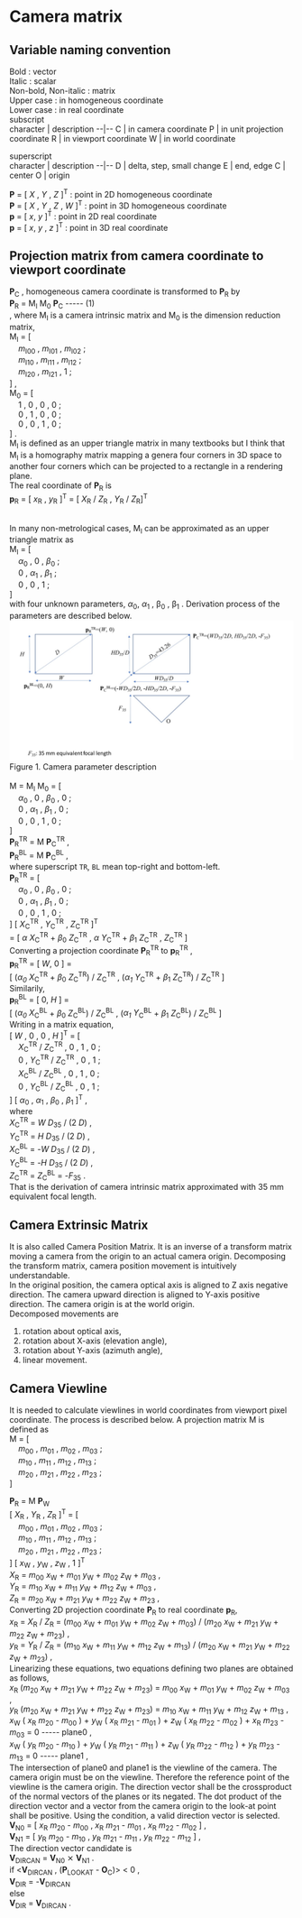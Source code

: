 # Camera matrix
## Variable naming convention
Bold : vector  
Italic : scalar  
Non-bold, Non-italic : matrix  
Upper case : in homogeneous coordinate  
Lower case : in real coordinate  
subscript  
character | description
--|--
C | in camera coordinate
P | in unit projection coordinate
R | in viewport coordinate
W | in world coordinate
<br>

superscript  
character | description
--|--
D | delta, step, small change
E | end, edge
C | center
O | origin
<br>

__P__ = [ _X_ , _Y_ , _Z_ ]<sup>T</sup> : point in 2D homogeneous coordinate  
__P__ = [ _X_ , _Y_ , _Z_ , _W_ ]<sup>T</sup> : point in 3D homogeneous coordinate  
__p__ = [ _x_, _y_ ]<sup>T</sup> : point in 2D real coordinate  
__p__ = [ _x_, _y_ , _z_ ]<sup>T</sup> : point in 3D real coordinate

## Projection matrix from camera coordinate to viewport coordinate
__P__<sub>C</sub> , homogeneous camera coordinate is transformed to __P__<sub>R</sub> by  
__P__<sub>R</sub> = M<sub>I</sub> M<sub>0</sub>  __P__<sub>C</sub> ----- (1)  
, where M<sub>I</sub> is a camera intrinsic matrix and M<sub>0</sub> is the dimension reduction matrix,  
M<sub>I</sub> = [  
&nbsp; &nbsp; _m_<sub>I00</sub> , _m_<sub>I01</sub> , _m_<sub>I02</sub> ;  
&nbsp; &nbsp; _m_<sub>I10</sub> , _m_<sub>I11</sub> , _m_<sub>I12</sub> ;  
&nbsp; &nbsp; _m_<sub>I20</sub> , _m_<sub>I21</sub> , 1 ;  
] ,  
M<sub>0</sub> = [  
&nbsp; &nbsp; 1 , 0 , 0 , 0 ;  
&nbsp; &nbsp; 0 , 1 , 0 , 0 ;  
&nbsp; &nbsp; 0 , 0 , 1 , 0 ;  
] .  
M<sub>I</sub> is defined as an upper triangle matrix in many textbooks but I think that
M<sub>I</sub> is a homography matrix mapping a genera four corners in 3D space to another four corners
which can be projected to a rectangle in a rendering plane.  
The real coordinate of __P__<sub>R</sub> is  
__p__<sub>R</sub> = [ _x_<sub>R</sub> , _y_<sub>R</sub> ]<sup>T</sup> = 
[ _X_<sub>R</sub> / _Z_<sub>R</sub> , _Y_<sub>R</sub> / _Z_<sub>R</sub>]<sup>T</sup>  
<br>
<!--
  relationship among viewport parameters and the canonical projection plane coords
-->
In many non-metrological cases, M<sub>I</sub> can be approximated as an upper triangle matrix as  
M<sub>I</sub> = [  
&nbsp; &nbsp; _&alpha;_<sub>0</sub> , 0 , _&beta;_<sub>0</sub> ;  
&nbsp; &nbsp; 0 , _&alpha;_<sub>1</sub> , _&beta;_<sub>1</sub> ;  
&nbsp; &nbsp; 0 , 0 , 1 ;  
]  
with four unknown parameters, _&alpha;_<sub>0</sub>, _&alpha;_<sub>1</sub> , &beta;<sub>0</sub> , &beta;<sub>1</sub> .
Derivation process of the parameters are described below.  
![Fig1](Images/Fig1.jpg)  
Figure 1. Camera parameter description<br>  
M = M<sub>I</sub> M<sub>0</sub> = [  
&nbsp; &nbsp; _&alpha;_<sub>0</sub> , 0 , _&beta;_<sub>0</sub> , 0 ;  
&nbsp; &nbsp; 0 , _&alpha;_<sub>1</sub> , _&beta;_<sub>1</sub> , 0 ;  
&nbsp; &nbsp; 0 , 0 , 1 , 0 ;  
]  
__P__<sub>R</sub><sup>TR</sup> = M __P__<sub>C</sub><sup>TR</sup> ,  
__P__<sub>R</sub><sup>BL</sup> = M __P__<sub>C</sub><sup>BL</sup> ,  
where superscript `TR`, `BL` mean top-right and bottom-left.  
__P__<sub>R</sub><sup>TR</sup> = [  
&nbsp; &nbsp; _&alpha;_<sub>0</sub> , 0 , _&beta;_<sub>0</sub> , 0 ;  
&nbsp; &nbsp; 0 , _&alpha;_<sub>1</sub> , _&beta;_<sub>1</sub> , 0 ;  
&nbsp; &nbsp; 0 , 0 , 1 , 0 ;  
] [ _X_<sub>C</sub><sup>TR</sup> , _Y_<sub>C</sub><sup>TR</sup> , _Z_<sub>C</sub><sup>TR</sup> ]<sup>T</sup>  
= [ _&alpha; X_<sub>C</sub><sup>TR</sup> + _&beta;_<sub>0</sub> _Z_<sub>C</sub><sup>TR</sup> ,
_&alpha; Y_<sub>C</sub><sup>TR</sup> + _&beta;_<sub>1</sub> _Z_<sub>C</sub><sup>TR</sup> ,
_Z_<sub>C</sub><sup>TR</sup> ]  
Converting a projection coordinate __P__<sub>R</sub><sup>TR</sup> to __p__<sub>R</sub><sup>TR</sup> ,  
__p__<sub>R</sub><sup>TR</sup> = [ _W_, 0 ] =  
[
  (_&alpha;<sub>0</sub> X_<sub>C</sub><sup>TR</sup> + _&beta;_<sub>0</sub> _Z_<sub>C</sub><sup>TR</sup>) /
  _Z_<sub>C</sub><sup>TR</sup> ,
  (_&alpha;<sub>1</sub> Y_<sub>C</sub><sup>TR</sup> + _&beta;_<sub>1</sub> _Z_<sub>C</sub><sup>TR</sup>) /
  _Z_<sub>C</sub><sup>TR</sup>
]  
Similarily,  
__p__<sub>R</sub><sup>BL</sup> = [ 0, _H_ ] =  
[
  (_&alpha;<sub>0</sub> X_<sub>C</sub><sup>BL</sup> + _&beta;_<sub>0</sub> _Z_<sub>C</sub><sup>BL</sup>) /
  _Z_<sub>C</sub><sup>BL</sup> ,
  (_&alpha;<sub>1</sub> Y_<sub>C</sub><sup>BL</sup> + _&beta;_<sub>1</sub> _Z_<sub>C</sub><sup>BL</sup>) /
  _Z_<sub>C</sub><sup>BL</sup>
]  
Writing in a matrix equation,  
[ _W_ , 0 , 0 , _H_ ]<sup>T</sup> = [  
&nbsp; &nbsp; _X_<sub>C</sub><sup>TR</sup> / _Z_<sub>C</sub><sup>TR</sup> , 0 , 1 , 0 ;  
&nbsp; &nbsp; 0 , _Y_<sub>C</sub><sup>TR</sup> / _Z_<sub>C</sub><sup>TR</sup> , 0 , 1 ;  
&nbsp; &nbsp; _X_<sub>C</sub><sup>BL</sup> / _Z_<sub>C</sub><sup>BL</sup> , 0 , 1 , 0 ;  
&nbsp; &nbsp; 0 , _Y_<sub>C</sub><sup>BL</sup> / _Z_<sub>C</sub><sup>BL</sup> , 0 , 1 ;  
] [ _&alpha;_<sub>0</sub> , _&alpha;_<sub>1</sub> , _&beta;_<sub>0</sub> , _&beta;_<sub>1</sub> ]<sup>T</sup> ,  
where  
_X_<sub>C</sub><sup>TR</sup> = _W D_<sub>35</sub> / (2 _D_) ,  
_Y_<sub>C</sub><sup>TR</sup> = _H D_<sub>35</sub> / (2 _D_) ,  
_X_<sub>C</sub><sup>BL</sup> = -_W D_<sub>35</sub> / (2 _D_) ,  
_Y_<sub>C</sub><sup>BL</sup> = -_H D_<sub>35</sub> / (2 _D_) ,  
_Z_<sub>C</sub><sup>TR</sup> = _Z_<sub>C</sub><sup>BL</sup> = -_F_<sub>35</sub> .  
That is the derivation of camera intrinsic matrix approximated with 35 mm equivalent focal length.  

## Camera Extrinsic Matrix
It is also called Camera Position Matrix. It is an inverse of a transform matrix moving a camera from the origin
to an actual camera origin. Decomposing the transform matrix, camera position movement is intuitively understandable.  
In the original position, the camera optical axis is aligned to Z axis negative direction. The camera upward direction
is aligned to Y-axis positive direction. The camera origin is at the world origin.  
Decomposed movements are  
1. rotation about optical axis,
2. rotation about X-axis (elevation angle),
3. rotation about Y-axis (azimuth angle),
4. linear movement.

## Camera Viewline
It is needed to calculate viewlines in world coordinates from viewport pixel coordinate.
The process is described below.
A projection matrix M is defined as  
M = [  
&nbsp; &nbsp; _m_<sub>00</sub> ,  _m_<sub>01</sub> ,  _m_<sub>02</sub> ,  _m_<sub>03</sub> ;  
&nbsp; &nbsp; _m_<sub>10</sub> ,  _m_<sub>11</sub> ,  _m_<sub>12</sub> ,  _m_<sub>13</sub> ;  
&nbsp; &nbsp; _m_<sub>20</sub> ,  _m_<sub>21</sub> ,  _m_<sub>22</sub> ,  _m_<sub>23</sub> ;  
]  

__P__<sub>R</sub> = M __P__<sub>W</sub>  
[ _X_<sub>R</sub> , _Y_<sub>R</sub> , _Z_<sub>R</sub> ]<sup>T</sup> = [  
&nbsp; &nbsp; _m_<sub>00</sub> ,  _m_<sub>01</sub> ,  _m_<sub>02</sub> ,  _m_<sub>03</sub> ;  
&nbsp; &nbsp; _m_<sub>10</sub> ,  _m_<sub>11</sub> ,  _m_<sub>12</sub> ,  _m_<sub>13</sub> ;  
&nbsp; &nbsp; _m_<sub>20</sub> ,  _m_<sub>21</sub> ,  _m_<sub>22</sub> ,  _m_<sub>23</sub> ;  
] [ _x_<sub>W</sub> , _y_<sub>W</sub> , _z_<sub>W</sub> , 1 ]<sup>T</sup>  
_X_<sub>R</sub> = _m_<sub>00</sub> _x_<sub>W</sub> + _m_<sub>01</sub> _y_<sub>W</sub> +
_m_<sub>02</sub> _z_<sub>W</sub> + _m_<sub>03</sub> ,  
_Y_<sub>R</sub> = _m_<sub>10</sub> _x_<sub>W</sub> + _m_<sub>11</sub> _y_<sub>W</sub> +
_m_<sub>12</sub> _z_<sub>W</sub> + _m_<sub>03</sub> ,  
_Z_<sub>R</sub> = _m_<sub>20</sub> _x_<sub>W</sub> + _m_<sub>21</sub> _y_<sub>W</sub> +
_m_<sub>22</sub> _z_<sub>W</sub> + _m_<sub>23</sub> ,  
Converting 2D projection coordinate __P__<sub>R</sub> to real coordinate __p__<sub>R</sub>,  
_x_<sub>R</sub> = _X_<sub>R</sub> / _Z_<sub>R</sub> =
(_m_<sub>00</sub> _x_<sub>W</sub> + _m_<sub>01</sub> _y_<sub>W</sub> + _m_<sub>02</sub> _z_<sub>W</sub> + _m_<sub>03</sub>) /
(_m_<sub>20</sub> _x_<sub>W</sub> + _m_<sub>21</sub> _y_<sub>W</sub> + _m_<sub>22</sub> _z_<sub>W</sub> + _m_<sub>23</sub>) ,  
_y_<sub>R</sub> = _Y_<sub>R</sub> / _Z_<sub>R</sub> =
(_m_<sub>10</sub> _x_<sub>W</sub> + _m_<sub>11</sub> _y_<sub>W</sub> + _m_<sub>12</sub> _z_<sub>W</sub> + _m_<sub>13</sub>) /
(_m_<sub>20</sub> _x_<sub>W</sub> + _m_<sub>21</sub> _y_<sub>W</sub> + _m_<sub>22</sub> _z_<sub>W</sub> + _m_<sub>23</sub>) ,  
Linearizing these equations, two equations defining two planes are obtained as follows,  
_x_<sub>R</sub> (_m_<sub>20</sub> _x_<sub>W</sub> + _m_<sub>21</sub> _y_<sub>W</sub> + _m_<sub>22</sub> _z_<sub>W</sub> + _m_<sub>23</sub>) =
_m_<sub>00</sub> _x_<sub>W</sub> + _m_<sub>01</sub> _y_<sub>W</sub> + _m_<sub>02</sub> _z_<sub>W</sub> + _m_<sub>03</sub> ,  
_y_<sub>R</sub> (_m_<sub>20</sub> _x_<sub>W</sub> + _m_<sub>21</sub> _y_<sub>W</sub> + _m_<sub>22</sub> _z_<sub>W</sub> + _m_<sub>23</sub>) =
_m_<sub>10</sub> _x_<sub>W</sub> + _m_<sub>11</sub> _y_<sub>W</sub> + _m_<sub>12</sub> _z_<sub>W</sub> + _m_<sub>13</sub> ,  
_x_<sub>W</sub> ( _x_<sub>R</sub> _m_<sub>20</sub> - _m_<sub>00</sub> ) +
_y_<sub>W</sub> ( _x_<sub>R</sub> _m_<sub>21</sub> - _m_<sub>01</sub> ) +
_z_<sub>W</sub> ( _x_<sub>R</sub> _m_<sub>22</sub> - _m_<sub>02</sub> ) +
_x_<sub>R</sub> _m_<sub>23</sub> - _m_<sub>03</sub> = 0 ----- plane0 ,  
_x_<sub>W</sub> ( _y_<sub>R</sub> _m_<sub>20</sub> - _m_<sub>10</sub> ) +
_y_<sub>W</sub> ( _y_<sub>R</sub> _m_<sub>21</sub> - _m_<sub>11</sub> ) +
_z_<sub>W</sub> ( _y_<sub>R</sub> _m_<sub>22</sub> - _m_<sub>12</sub> ) +
_y_<sub>R</sub> _m_<sub>23</sub> - _m_<sub>13</sub> = 0 ----- plane1 ,  
The intersection of plane0 and plane1 is the viewline of the camera.
The camera origin must be on the viewline. Therefore the reference point of the viewline is
the camera origin. The direction vector shall be the crossproduct of the normal vectors of the planes or
its negated. The dot product of the direction vector and a vector from the camera origin to the look-at
point shall be positive. Using the condition, a valid direction vector is selected.  
__V__<sub>N0</sub> = [ _x_<sub>R</sub> _m_<sub>20</sub> - _m_<sub>00</sub> ,
_x_<sub>R</sub> _m_<sub>21</sub> - _m_<sub>01</sub> , _x_<sub>R</sub> _m_<sub>22</sub> - _m_<sub>02</sub> ] ,  
__V__<sub>N1</sub> = [ _y_<sub>R</sub> _m_<sub>20</sub> - _m_<sub>10</sub> ,
_y_<sub>R</sub> _m_<sub>21</sub> - _m_<sub>11</sub> ,
_y_<sub>R</sub> _m_<sub>22</sub> - _m_<sub>12</sub> ] ,  
The direction vector candidate is  
__V__<sub>DIRCAN</sub> = __V__<sub>N0</sub> &Cross; __V__<sub>N1</sub> .  
if &lt;__V__<sub>DIRCAN</sub> , (__P__<sub>LOOKAT</sub> - __O__<sub>C</sub>)&gt; &lt; 0 ,  
__V__<sub>DIR</sub> = -__V__<sub>DIRCAN</sub>  
else  
__V__<sub>DIR</sub> = __V__<sub>DIRCAN</sub> .  
